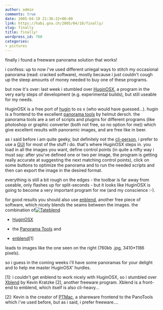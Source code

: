 ```yaml
---
author: admin
comments: true
date: 2005-04-10 21:36:22+00:00
link: https://habi.gna.ch/2005/04/10/finally/
slug: finally
title: finally!
wordpress_id: 760
categories:
- pictures
---
```



finally i found a freeware panorama solution that works!
  
i confess: up to now i've used different unlegal ways to stitch my occasional panorama (read: cracked software), mostly because i just couldn't cough up the steep amounts of money needed to buy one of these programs.
  
but now it's over: last week i stumbled over [HuginOSX](http://homepage.mac.com/ippei_ukai/software/), a program in the very early steps of development (e.g. experimental builds), but still useable for my needs.
  
HuginOSX is a free port of [hugin](http://hugin.sourceforge.net/) to os x (who would have guessed...). hugin is a frontend to the excellent [panorama tools](http://www.path.unimelb.edu.au/~dersch/) by helmut dersch. the panorama tools are a set of scripts and plugins for different programs (like photoshop or graphic converter (both not free, so no option for me)) which give excellent results with panoramic images, and are free like in beer.
  
as i said before i am quite geeky, but definitely not the [cli-person](https://en.wikipedia.org/wiki/Command_line_interface), i prefer to use a [GUI](https://en.wikipedia.org/wiki/GUI) for most of the stuff i do. that's where HuginOSX steps in. you load in all the images you want, define control points (in quite a nifty way i must say: after you've defined one or two per image, the program is getting really accurate at suggesting the next matching control points), click on some buttons to optimize the panorama and to run the needed scripts and then can export the image in the desired format.
  
everything is still a bit rough on the edges - the toolbar is far away from useable, only flashes up for split-seconds - but it looks like HuginOSX is going to become a very important program for me (and my conscience :-).
  
for good results you should also use [enblend](http://enblend.sourceforge.net/), another free piece of software, which nicely blends the seams between the images. the combination of[![Tateblend](https://habi.gna.ch/blog/images/tateblend-tm.jpg)](https://habi.gna.ch/blog/images/tateblend.jpg)




  * [HuginOSX](http://homepage.mac.com/ippei_ukai/software/)


  * the [Panorama Tools](http://homepage.mac.com/ippei_ukai/software/) and


  * [enblend](http://enblend.sourceforge.net/)[1]




leads to images like the one seen on the right (760kb .jpg, 3410*1186 pixels).
  
so i guess in the coming weeks i'll have some panoramas for your delight and to help me master HuginOSX' hurdles.



[1]: i couldn't get enblend to work nicely with HuginOSX, so i stumbled over [Xblend](http://www.kekus.com/xblend/) by Kevin Kratzke [2], another freeware program. Xblend is a front-end to emblend, which itself is also cli-heavy... 
  
[2]: Kevin is the creator of [PTMac](http://www.kekus.com/ptmac/index.html), a shareware frontend to the PanoTools which i've used before, but as i said, i prefer freeware....

